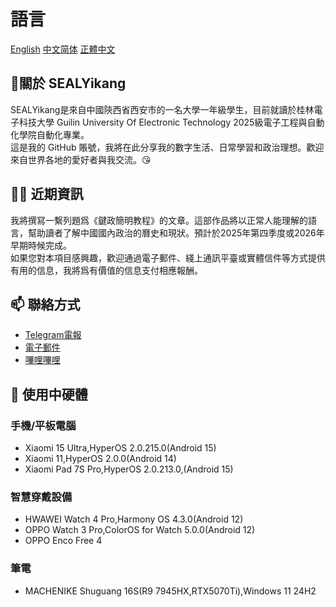 # 語言
[English](https://github.com/SEALYikang/SEALYikang/blob/main/README.md)       [中文简体](https://github.com/SEALYikang/SEALYikang/blob/main/zhcn.md)       [正體中文](https://github.com/SEALYikang/SEALYikang/blob/main/zhtw.md)
## 🧐關於 SEALYikang
SEALYikang是來自中國陝西省西安市的一名大學一年級學生，目前就讀於桂林電子科技大學 Guilin University Of Electronic Technology 2025級電子工程與自動化學院自動化專業。\
這是我的 GitHub 賬號，我將在此分享我的數字生活、日常學習和政治理想。歡迎來自世界各地的愛好者與我交流。😘
## 👨‍💻 近期資訊
我將撰冩一繫列題爲《鍵政簡明教程》的文章。這部作品將以正常人能理解的語言，幫助讀者了解中國國內政治的曆史和現狀。預計於2025年第四季度或2026年早期時候完成。\
如果您對本項目感興趣，歡迎通過電子郵件、綫上通訊平臺或實體信件等方式提供有用的信息，我將爲有價值的信息支付相應報酬。
## 📫 聯絡方式
- [Telegram電報](https://t.me/SEALYikang)
- [電子郵件](mailto:faxiafeng@gmail.com)
- [嗶哩嗶哩](https://space.bilibili.com/289888769?spm_id_from=333.1007.0.0)
## 📱 使用中硬體
### 手機/平板電腦
- Xiaomi 15 Ultra,HyperOS 2.0.215.0(Android 15)
- Xiaomi 11,HyperOS 2.0.0(Android 14)
- Xiaomi Pad 7S Pro,HyperOS 2.0.213.0,(Android 15)
### 智慧穿戴設備
- HWAWEI Watch 4 Pro,Harmony OS 4.3.0(Android 12)
- OPPO Watch 3 Pro,ColorOS for Watch 5.0.0(Android 12)
- OPPO Enco Free 4
### 筆電
- MACHENIKE Shuguang 16S(R9 7945HX,RTX5070Ti),Windows 11 24H2
